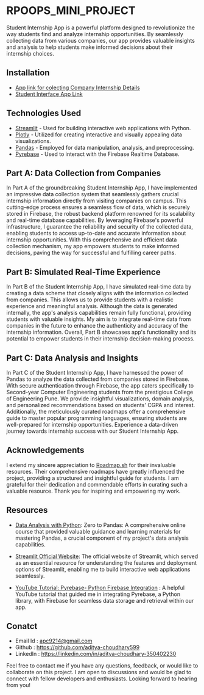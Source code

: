 # RPOOPS_MINI_PROJECT

Student Internship App is a powerful platform designed to revolutionize the way students find and analyze internship opportunities. By seamlessly collecting data from various companies, our app provides valuable insights and analysis to help students make informed decisions about their internship choices.

## Installation

- [App link for colecting Company Internship Details](https://aditya-choudhary599-rpoops-mini-p-part-aappstreamlit-app-p0d5jv.streamlit.app/)
- [Student Interface App Link](https://aditya-choudhary599-rpoops-mini-p-part-cappstreamlit-app-gg9wsq.streamlit.app/)
## Technologies Used

- [Streamlit](https://streamlit.io/) -  Used for building interactive web applications with Python.
- [Plotly](https://plotly.com/) - Utilized for creating interactive and visually appealing data visualizations.
- [Pandas](https://pandas.pydata.org/) - Employed for data manipulation, analysis, and preprocessing.
- [Pyrebase](https://github.com/thisbejim/Pyrebase) -  Used to interact with the Firebase Realtime Database.
## Part A: Data Collection from Companies

In Part A of the groundbreaking Student Internship App, I have implemented an impressive data collection system that seamlessly gathers crucial internship information directly from visiting companies on campus. This cutting-edge process ensures a seamless flow of data, which is securely stored in Firebase, the robust backend platform renowned for its scalability and real-time database capabilities. By leveraging Firebase's powerful infrastructure, I guarantee the reliability and security of the collected data, enabling students to access up-to-date and accurate information about internship opportunities. With this comprehensive and efficient data collection mechanism, my app empowers students to make informed decisions, paving the way for successful and fulfilling career paths.
## Part B: Simulated Real-Time Experience 

In Part B of the Student Internship App, I have simulated real-time data by creating a data scheme that closely aligns with the information collected from companies. This allows us to provide students with a realistic experience and meaningful analysis. Although the data is generated internally, the app's analysis capabilities remain fully functional, providing students with valuable insights. My aim is to integrate real-time data from companies in the future to enhance the authenticity and accuracy of the internship information. Overall, Part B showcases app's functionality and its potential to empower students in their internship decision-making process.
## Part C: Data Analysis and Insights

In Part C of the Student Internship App, I have harnessed the power of Pandas to analyze the data collected from companies stored in Firebase. With secure authentication through Firebase, the app caters specifically to Second-year Computer Engineering students from the prestigious College of Engineering Pune. We provide insightful visualizations, domain analysis, and personalized recommendations based on students' CGPA and interest. Additionally, the meticulously curated roadmaps offer a comprehensive guide to master popular programming languages, ensuring students are well-prepared for internship opportunities. Experience a data-driven journey towards internship success with our Student Internship App.
## Acknowledgements

I extend my sincere appreciation to [Roadmap.sh](https://roadmap.sh/) for their invaluable resources. Their comprehensive roadmaps have greatly influenced the project, providing a structured and insightful guide for students. I am grateful for their dedication and commendable efforts in curating such a valuable resource. Thank you for inspiring and empowering my work.
 


## Resources

- [Data Analysis with Python](https://jovian.com/learn/data-analysis-with-python-zero-to-pandas): Zero to Pandas: A comprehensive online course that provided valuable guidance and learning materials for mastering Pandas, a crucial component of my project's data analysis capabilities.

- [Streamlit Official Website](https://docs.streamlit.io/library/api-reference): The official website of Streamlit, which served as an essential resource for understanding the features and deployment options of Streamlit, enabling me to build interactive web applications seamlessly.

- [YouTube Tutorial: Pyrebase- Python Firebase Integration](https://www.youtube.com/watch?v=s-Ga8c3toVY) : A helpful YouTube tutorial that guided me in integrating Pyrebase, a Python library, with Firebase for seamless data storage and retrieval within our app.
## Conatct

- Email Id : apc9214@gmail.com
- Github : https://github.com/aditya-choudhary599
- LinkedIn : https://linkedin.com/in/aditya-choudhary-350402230

Feel free to contact me if you have any questions, feedback, or would like to collaborate on this project. I am open to discussions and would be glad to connect with fellow developers and enthusiasts. Looking forward to hearing from you!
